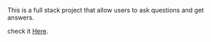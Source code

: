 This is a full stack project that allow users to ask questions and get answers.

check it <a href="https://evangadi-forum-client.vercel.app">Here</a>.
